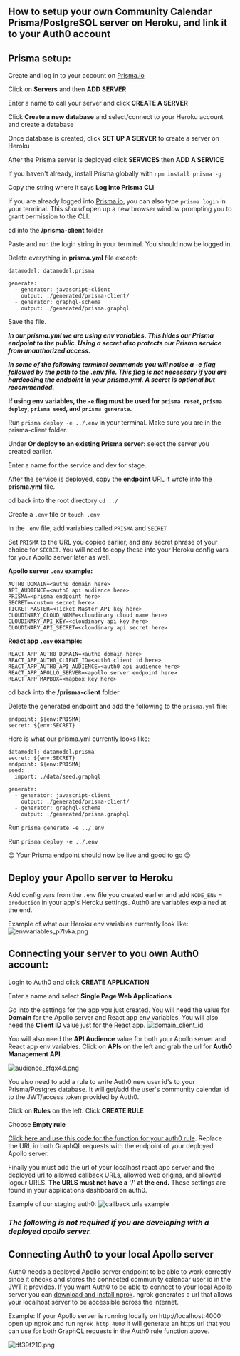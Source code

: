 ## How to setup your own Community Calendar Prisma/PostgreSQL server on Heroku, and link it to your Auth0 account

## Prisma setup:

Create and log in to your account on [Prisma.io](https://prisma.io)

Click on **Servers** and then **ADD SERVER**

Enter a name to call your server and click **CREATE A SERVER**

Click **Create a new database** and select/connect to your Heroku account and create a database

Once database is created, click **SET UP A SERVER** to create a server on Heroku

After the Prisma server is deployed click **SERVICES** then **ADD A SERVICE**

If you haven't already, install Prisma globally with `npm install prisma -g`

Copy the string where it says **Log into Prisma CLI**

If you are already logged into [Prisma.io](https://www.prisma.io/), you can also type `prisma login` in your terminal. This *should* open up a new browser window prompting you to grant permission to the CLI.

cd into the **/prisma-client** folder

Paste and run the login string in your terminal. You should now be logged in.

Delete everything in **prisma.yml** file except:

```
datamodel: datamodel.prisma

generate:
  - generator: javascript-client
    output: ./generated/prisma-client/
  - generator: graphql-schema
    output: ./generated/prisma.graphql
```

Save the file.

***In our prisma.yml we are using env variables. This hides our Prisma endpoint to the public.  Using a secret also protects our Prisma service from unauthorized access.***

***In some of the following terminal commands you will notice a -e flag followed by the path to the .env file.  This flag is not necessary if you are hardcoding the endpoint in your prisma.yml. A secret is optional but recommended.***

**If using env variables, the `-e` flag must be used for `prisma reset`, `prisma deploy`, `prisma seed`, and `prisma generate`.**

Run `prisma deploy -e ../.env` in your terminal. Make sure you are in the prisma-client folder.

Under **Or deploy to an existing Prisma server:** select the server you created earlier.

Enter a name for the service and dev for stage.

After the service is deployed, copy the **endpoint** URL it wrote into the **prisma.yml** file.

cd back into the root directory `cd ../`

Create a `.env` file or `touch .env`

In the `.env` file, add variables called `PRISMA` and `SECRET`

Set `PRISMA` to the URL you copied earlier, and any secret phrase of your choice for `SECRET`. You will need to copy these into your Heroku config vars for your Apollo server later as well.

**Apollo server `.env` example:**

```
AUTH0_DOMAIN=<auth0 domain here>
API_AUDIENCE=<auth0 api audience here>
PRISMA=<prisma endpoint here>
SECRET=<custom secret here>
TICKET_MASTER=<Ticket Master API key here>
CLOUDINARY_CLOUD_NAME=<cloudinary cloud name here>
CLOUDINARY_API_KEY=<cloudinary api key here>
CLOUDINARY_API_SECRET=<cloudinary api secret here>
```

**React app `.env` example:**

```
REACT_APP_AUTH0_DOMAIN=<auth0 domain here>
REACT_APP_AUTH0_CLIENT_ID=<auth0 client id here>
REACT_APP_AUTH0_API_AUDIENCE=<auth0 api audience here>
REACT_APP_APOLLO_SERVER=<apollo server endpoint here>
REACT_APP_MAPBOX=<mapbox key here>
```

cd back into the **/prisma-client** folder

Delete the generated endpoint and add the following to the `prisma.yml` file:

```
endpoint: ${env:PRISMA}
secret: ${env:SECRET}
```

Here is what our prisma.yml currently looks like:

```
datamodel: datamodel.prisma
secret: ${env:SECRET}
endpoint: ${env:PRISMA}
seed:
  import: ./data/seed.graphql

generate:
  - generator: javascript-client
    output: ./generated/prisma-client/
  - generator: graphql-schema
    output: ./generated/prisma.graphql

```

Run `prisma generate -e ../.env`

Run `prisma deploy -e ../.env`

😊 Your Prisma endpoint should now be live and good to go 😊

## Deploy your Apollo server to Heroku

Add config vars from the `.env` file you created earlier and add `NODE_ENV` = `production` in your app's Heroku settings. Auth0 are variables explained at the end.

Example of what our Heroku env variables currently look like:
![envvariables_p7lvka.png](https://res.cloudinary.com/communitycalendar/image/upload/v1579796014/envvariables_p7lvka.png)

## Connecting your server to you own Auth0 account:


Login to Auth0 and click **CREATE APPLICATION**

Enter a name and select **Single Page Web Applications**

Go into the settings for the app you just created. You will need the value for **Domain** for the Apollo server and React app env variables. You will also need the **Client ID** value just for the React app.
![domain_client_id](https://res.cloudinary.com/duoz4fpzs/image/upload/v1576304216/domain_y5nbno.png)

You will also need the **API Audience** value for both your Apollo server and React app env variables. Click on **APIs** on the left and grab the url for **Auth0 Management API**.

![audience_zfqx4d.png](https://res.cloudinary.com/duoz4fpzs/image/upload/v1576304486/audience_zfqx4d.png)

You also need to add a rule to write Auth0 new user id's to your Prisma/Postgres database. It will get/add the user's community calendar id to the JWT/access token provided by Auth0.

Click on **Rules** on the left. Click **CREATE RULE**

Choose **Empty rule**

[Click here and use this code for the function for your auth0 rule](https://github.com/Lambda-School-Labs/community-calendar-be/blob/master/notes/auth0_rule.js). Replace the URL in both GraphQL requests with the endpoint of your deployed Apollo server.

Finally you must add the url of your localhost react app server and the deployed url to allowed callback URLs, allowed web origins, and allowed logour URLS.  **The URLS must not have a '/' at the end.** These settings are found in your applications dashboard on auth0.

Example of our staging auth0:
![callback urls example](https://res.cloudinary.com/communitycalendar/image/upload/v1579793739/callbacks_ysalgh.png)

### *The following is not required if you are developing with a deployed apollo server.*
## Connecting Auth0 to your local Apollo server

Auth0 needs a deployed Apollo server endpoint to be able to work correctly since it checks and stores the connected community calendar user id in the JWT it provides. If you want Auth0 to be able to connect to your local Apollo server you can [download and install ngrok](https://ngrok.com/). ngrok generates a url that allows your localhost server to be accessible across the internet.

Example: If your Apollo server is running locally on http://localhost:4000 open up ngrok and run `ngrok http 4000` It will generate an https url that you can use for both GraphQL requests in the Auth0 rule function above.

![df39f210.png](:storage\26afaf28-7599-4ce1-931b-fc44b0700996\c4de7864.png)
